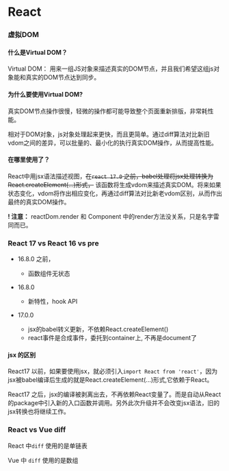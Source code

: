 # React

### 虚拟DOM





#### 什么是Virtual DOM？

Virtual DOM： 用来一组JS对象来描述真实的DOM节点，并且我们希望这组js对象能和真实的DOM节点达到同步。



#### 为什么要使用Virtual DOM?

真实DOM节点操作很慢，轻微的操作都可能导致整个页面重新排版，非常耗性能。

相对于DOM对象，js对象处理起来更快，而且更简单。通过diff算法对比新旧vdom之间的差异，可以批量的、最小化的执行真实DOM操作，从而提高性能。



#### 在哪里使用了？

React中用jsx语法描述视图，~~在`react 17.0` 之前，babel处理将jsx处理转换为React.createElement(...)形式，~~ 该函数将生成vdom来描述真实DOM。将来如果状态变化，vdom将作出相应变化，再通过diff算法对比新老vdom区别，从而作出最终的真实DOM操作。



**! 注意：** reactDom.render 和 Component 中的render方法没关系，只是名字雷同而已。



### React 17 vs React 16 vs pre

- 16.8.0 之前，
    - 函数组件无状态

- 16.8.0 
    - 新特性，hook API

- 17.0.0
    - jsx的babel转义更新，不依赖React.createElement()
    - react事件是合成事件，委托到container上, 不再是document了







#### jsx 的区别

React17 以前，如果要使用jsx，就必须引入`import React from 'react'`，因为jsx被babel编译后生成的就是React.createElement(...)形式,它依赖于React。

React17 之后，jsx的编译被剥离出去，不再依赖React变量了。而是自动从React的package中引入新的入口函数并调用。另外此次升级并不会改变jsx语法，旧的jsx转换也将继续工作。





### React vs Vue diff

React 中`diff` 使用的是单链表

Vue 中 `diff` 使用的是数组